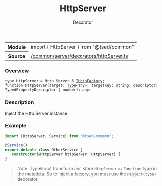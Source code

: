 
<header class="symbol-info-header"><h1 id="httpserver">HttpServer</h1><label class="symbol-info-type-label decorator">Decorator</label></header>
<!-- summary -->
<section class="symbol-info"><table class="is-full-width"><tbody><tr><th>Module</th><td><div class="lang-typescript"><span class="token keyword">import</span> { HttpServer }&nbsp;<span class="token keyword">from</span>&nbsp;<span class="token string">"@tsed/common"</span></div></td></tr><tr><th>Source</th><td><a href="https://github.com/Romakita/ts-express-decorators/blob/v4.23.0/src//common/server/decorators/httpServer.ts#L0-L0">/common/server/decorators/httpServer.ts</a></td></tr></tbody></table></section>
<!-- overview -->


### Overview


<pre><code class="typescript-lang ">type HttpServer = Http.Server & <a href="#api/common/server/ihttpfactory"><span class="token">IHttpFactory</span></a><span class="token punctuation">;</span>
function <span class="token function">HttpServer</span><span class="token punctuation">(</span>target<span class="token punctuation">:</span> <a href="#api/core/type"><span class="token">Type</span></a><<span class="token keyword">any</span>><span class="token punctuation">,</span> targetKey<span class="token punctuation">:</span> <span class="token keyword">string</span><span class="token punctuation">,</span> descriptor<span class="token punctuation">:</span> TypedPropertyDescriptor<Function> | <span class="token keyword">number</span><span class="token punctuation">)</span><span class="token punctuation">:</span> <span class="token keyword">any</span><span class="token punctuation">;</span></code></pre>


<!-- Parameters -->

<!-- Description -->


### Description

Inject the Http.Server instance.

### Example

```typescript
import {HttpServer, Service} from "@tsed/common";

@Service()
export default class OtherService {
   constructor(@HttpServer httpServer: HttpServer) {}
}
```

> Note: TypeScript transform and store `HttpServer` as `Function` type in the metadata. So to inject a factory, you must use the `@Inject(type)` decorator.

<!-- Members -->

